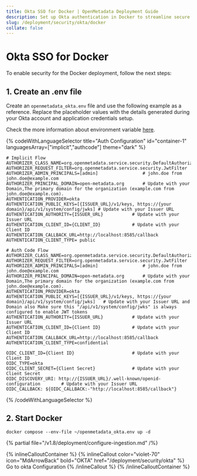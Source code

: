 ```yaml
---
title: Okta SSO for Docker | OpenMetadata Deployment Guide
description: Set up Okta authentication in Docker to streamline secure identity workflows, token validation, and backend integration for containers.
slug: /deployment/security/okta/docker
collate: false
---
```


# Okta SSO for Docker

To enable security for the Docker deployment, follow the next steps:

## 1. Create an .env file

Create an `openmetadata_okta.env` file and use the following example as a reference. Replace the placeholder values with the details generated during your Okta account and application credentials setup.

Check the more information about environment variable [here](/deployment/security/configuration-parameters).


{% codeWithLanguageSelector title="Auth Configuration" id="container-1" languagesArray=["implicit","authcode"] theme="dark" %}

```implicit
# Implicit Flow
AUTHORIZER_CLASS_NAME=org.openmetadata.service.security.DefaultAuthorizer
AUTHORIZER_REQUEST_FILTER=org.openmetadata.service.security.JwtFilter
AUTHORIZER_ADMIN_PRINCIPALS=[admin]                 # john.doe from john.doe@example.com
AUTHORIZER_PRINCIPAL_DOMAIN=open-metadata.org       # Update with your Domain,The primary domain for the organization (example.com from john.doe@example.com).
AUTHENTICATION_PROVIDER=okta
AUTHENTICATION_PUBLIC_KEYS=[{ISSUER_URL}/v1/keys, https://{your domain}/api/v1/system/config/jwks] # Update with your Issuer URL
AUTHENTICATION_AUTHORITY={ISSUER_URL}           # Update with your Issuer URL
AUTHENTICATION_CLIENT_ID={CLIENT_ID}            # Update with your Client ID
AUTHENTICATION_CALLBACK_URL=http://localhost:8585/callback
AUTHENTICATION_CLIENT_TYPE= public
```

```authcode
# Auth Code Flow 
AUTHORIZER_CLASS_NAME=org.openmetadata.service.security.DefaultAuthorizer
AUTHORIZER_REQUEST_FILTER=org.openmetadata.service.security.JwtFilter
AUTHORIZER_ADMIN_PRINCIPALS=[admin]                 # john.doe from john.doe@example.com
AUTHORIZER_PRINCIPAL_DOMAIN=open-metadata.org       # Update with your Domain,The primary domain for the organization (example.com from john.doe@example.com).
AUTHENTICATION_PROVIDER=okta
AUTHENTICATION_PUBLIC_KEYS=[{ISSUER_URL}/v1/keys, https://{your domain}/api/v1/system/config/jwks]   # Update with your Issuer URL and  Domain also Make sure this "/api/v1/system/config/jwks" is always configured to enable JWT tokens
AUTHENTICATION_AUTHORITY={ISSUER_URL}           # Update with your Issuer URL
AUTHENTICATION_CLIENT_ID={Client ID}            # Update with your Client ID
AUTHENTICATION_CALLBACK_URL=http://localhost:8585/callback 
AUTHENTICATION_CLIENT_TYPE=confidential

OIDC_CLIENT_ID={Client ID}                      # Update with your Client ID
OIDC_TYPE=okta
OIDC_CLIENT_SECRET={Client Secret}              # Update with your Client Secret
OIDC_DISCOVERY_URI: http://{ISSUER_URL}/.well-known/openid-configuration        # Update with your Issuer URL
OIDC_CALLBACK: ${OIDC_CALLBACK:-"http://localhost:8585/callback"}

```

{% /codeWithLanguageSelector %}


## 2. Start Docker

```commandline
docker compose --env-file ~/openmetadata_okta.env up -d
```

{% partial file="/v1.8/deployment/configure-ingestion.md" /%}

{% inlineCalloutContainer %}
  {% inlineCallout
    color="violet-70"
    icon="MdArrowBack"
    bold="OKTA"
    href="/deployment/security/okta" %}
    Go to okta Configuration
  {% /inlineCallout %}
{% /inlineCalloutContainer %}